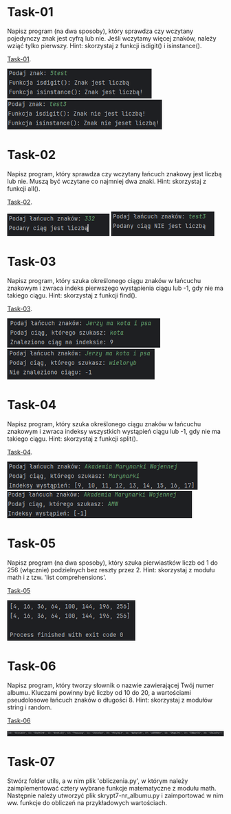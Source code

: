 # Task-01
Napisz program (na dwa sposoby), który sprawdza czy wczytany pojedynczy znak jest cyfrą lub nie. Jeśli wczytamy więcej znaków, należy wziąć tylko pierwszy.
Hint: skorzystaj z funkcji isdigit() i isinstance().

[Task-01](task-01.py).

![Task-01](screenshots/task01_1.PNG)
![Task-01](screenshots/task01_2.PNG)

# Task-02
Napisz program, który sprawdza czy wczytany łańcuch znakowy jest liczbą lub nie. Muszą być wczytane co najmniej dwa znaki.
Hint: skorzystaj z funkcji all().

[Task-02](task-02.py).

![Task-02](screenshots/task02_1.PNG)
![Task-02](screenshots/task02_2.PNG)

# Task-03
Napisz program, który szuka określonego ciągu znaków w łańcuchu znakowym i zwraca indeks pierwszego wystąpienia ciągu lub -1, gdy nie ma takiego ciągu.
Hint: skorzystaj z funkcji find().

[Task-03](task-03.py).

![Task-03](screenshots/task03_1.PNG)
![Task-03](screenshots/task03_2.PNG)

# Task-04
Napisz program, który szuka określonego ciągu znaków w łańcuchu znakowym i zwraca indeksy wszystkich wystąpień ciągu lub -1, gdy nie ma takiego ciągu.
Hint: skorzystaj z funkcji split().

[Task-04](task-04.py).

![Task-04](screenshots/task04_1.PNG)
![Task-04](screenshots/task04_2.PNG)

# Task-05
Napisz program (na dwa sposoby), który szuka pierwiastków liczb od 1 do 256 (włącznie) podzielnych bez reszty przez 2.
Hint: skorzystaj z modułu math i z tzw. 'list comprehensions'.

[Task-05](task-05.py)

![Task-05](screenshots/task05.PNG)

# Task-06
Napisz program, który tworzy słownik o nazwie zawierającej Twój numer albumu.
Kluczami powinny być liczby od 10 do 20, a wartościami pseudolosowe łańcuch znaków o długości 8.
Hint: skorzystaj z modułów string i random.

[Task-06](task-06.py)

![Task-06](screenshots/task06.PNG)

# Task-07
Stwórz folder utils, a w nim plik 'obliczenia.py', w którym należy zaimplementować cztery wybrane funkcje matematyczne z modułu math.
Następnie należy utworzyć plik skrypt7-nr_albumu.py i zaimportować w nim ww. funkcje do obliczeń na przykładowych wartościach.


